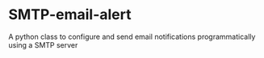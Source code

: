 # SMTP-email-alert
A python class to configure and send email notifications programmatically using a SMTP server

